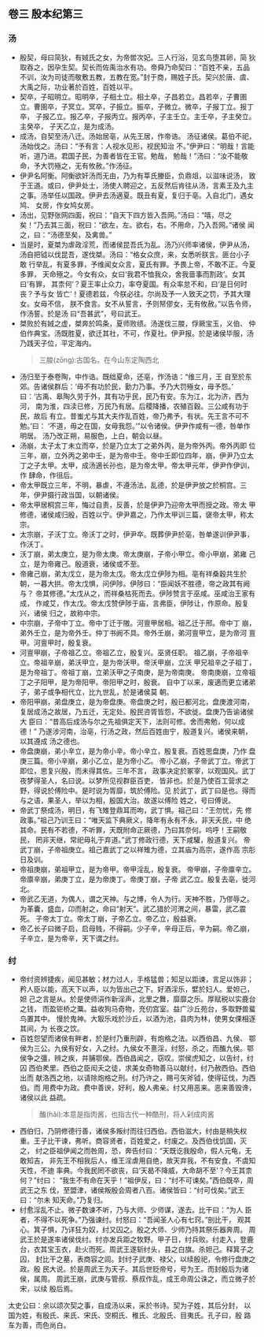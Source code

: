 ## 卷三  殷本纪第三
### 汤
* 殷契，母曰简狄，有娀氏之女，为帝喾次妃。三人行浴，见玄鸟堕其卵，简
狄取吞之，因孕生契。契长而佐禹治水有功。帝舜乃命契曰：“百姓不亲，五品
不训，汝为司徒而敬敷五教，五教在宽。”封于商，赐姓子氏。契兴於唐、虞、
大禹之际，功业著於百姓，百姓以平。
* 契卒，子昭明立。昭明卒，子相土立。相土卒，子昌若立。昌若卒，子曹圉
立。曹圉卒，子冥立。冥卒，子振立。振卒，子微立。微卒，子报丁立。报丁卒，
子报乙立。报乙卒，子报丙立。报丙卒，子主壬立。主壬卒，子主癸立。主癸卒，
子天乙立，是为成汤。
* 成汤，自契至汤八迁。汤始居亳，从先王居，作帝诰。
汤征诸侯。葛伯不祀，汤始伐之。汤曰：“予有言：人视水见形，视民知治
不。”伊尹曰：“明哉！言能听，道乃进。君国子民，为善者皆在王官。勉哉，
勉哉！”汤曰：“汝不能敬命，予大罚殛之，无有攸赦。”作汤征。
* 伊尹名阿衡。阿衡欲奸汤而无由，乃为有莘氏媵臣，负鼎俎，以滋味说汤，
致于王道。或曰，伊尹处士，汤使人聘迎之，五反然后肯往从汤，言素王及九主
之事。汤举任以国政。伊尹去汤適夏。既丑有夏，复归于亳。入自北门，遇女鸠、
女房，作女鸠女房。
* 汤出，见野张网四面，祝曰：“自天下四方皆入吾网。”汤曰：“嘻，尽之
矣！”乃去其三面，祝曰：“欲左，左。欲右，右。不用命，乃入吾网。”诸侯
闻之，曰：“汤德至矣，及禽兽。”
* 当是时，夏桀为虐政淫荒，而诸侯昆吾氏为乱。汤乃兴师率诸侯，伊尹从汤，
汤自把钺以伐昆吾，遂伐桀。汤曰：“格女众庶，来，女悉听朕言。匪台小子敢
行举乱，有夏多罪，予维闻女众言，夏氏有罪。予畏上帝，不敢不正。今夏多罪，
天命殛之。今女有众，女曰‘我君不恤我众，舍我啬事而割政’。女其曰‘有罪，
其柰何’？夏王率止众力，率夺夏国。有众率怠不和，曰‘是日何时丧？予与女
皆亡’！夏德若兹，今朕必往。尔尚及予一人致天之罚，予其大理女。女毋不信，
朕不食言。女不从誓言，予则帑僇女，无有攸赦。”以告令师，作汤誓。於是汤
曰“吾甚武”，号曰武王。
* 桀败於有娀之虚，桀奔於鸣条，夏师败绩。汤遂伐三朡，俘厥宝玉，义伯、
仲伯作典宝。汤既胜夏，欲迁其社，不可，作夏社。伊尹报。於是诸侯毕服，汤
乃践天子位，平定海内。
    >三朡(zōng):古国名。在今山东定陶西北
* 汤归至于泰卷陶，中作诰。既绌夏命，还亳，作汤诰：“维三月，王
自至於东郊。告诸侯群后：‘毋不有功於民，勤力乃事。予乃大罚殛女，毋予怨。’
曰：‘古禹、皋陶久劳于外，其有功乎民，民乃有安。东为江，北为济，西为河，
南为淮，四渎已修，万民乃有居。后稷降播，农殖百穀。三公咸有功于民，故后
有立。昔蚩尤与其大夫作乱百姓，帝乃弗予，有状。先王言不可不勉。’曰：
‘不道，毋之在国，女毋我怨。’”以令诸侯。伊尹作咸有一德，咎单作明居。
汤乃改正朔，易服色，上白，朝会以昼。
* 汤崩，太子太丁未立而卒，於是乃立太丁之弟外丙，是为帝外丙。帝外丙即
位三年，崩，立外丙之弟中壬，是为帝中壬。帝中壬即位四年，崩，伊尹乃立太
丁之子太甲。太甲，成汤適长孙也，是为帝太甲。帝太甲元年，伊尹作伊训，作
肆命，作徂后。
* 帝太甲既立三年，不明，暴虐，不遵汤法，乱德，於是伊尹放之於桐宫。三
年，伊尹摄行政当国，以朝诸侯。
* 帝太甲居桐宫三年，悔过自责，反善，於是伊尹乃迎帝太甲而授之政。帝太
甲修德，诸侯咸归殷，百姓以宁。伊尹嘉之，乃作太甲训三篇，襃帝太甲，称太
宗。
* 太宗崩，子沃丁立。帝沃丁之时，伊尹卒。既葬伊尹於亳，咎单遂训伊尹事，
作沃丁。
* 沃丁崩，弟太庚立，是为帝太庚。帝太庚崩，子帝小甲立。帝小甲崩，弟雍
己立，是为帝雍己。殷道衰，诸侯或不至。
* 帝雍己崩，弟太戊立，是为帝太戊。帝太戊立伊陟为相。亳有祥桑穀共生於
朝，一暮大拱。帝太戊惧，问伊陟。伊陟曰：“臣闻妖不胜德，帝之政其有阙与？
帝其修德。”太戊从之，而祥桑枯死而去。伊陟赞言于巫咸。巫咸治王家有成，
作咸艾，作太戊。帝太戊赞伊陟于庙，言弗臣，伊陟让，作原命。殷复兴，诸侯
归之，故称中宗。
* 中宗崩，子帝中丁立。帝中丁迁于隞。河亶甲居相。祖乙迁于邢。帝中丁
崩，弟外壬立，是为帝外壬。仲丁书阙不具。帝外壬崩，弟河亶甲立，是为帝河
亶甲。河亶甲时，殷复衰。
* 河亶甲崩，子帝祖乙立。帝祖乙立，殷复兴。巫贤任职。
祖乙崩，子帝祖辛立。帝祖辛崩，弟沃甲立，是为帝沃甲。帝沃甲崩，立沃
甲兄祖辛之子祖丁，是为帝祖丁。帝祖丁崩，立弟沃甲之子南庚，是为帝南庚。
帝南庚崩，立帝祖丁之子阳甲，是为帝阳甲。帝阳甲之时，殷衰。
自中丁以来，废適而更立诸弟子，弟子或争相代立，比九世乱，於是诸侯莫
朝。
* 帝阳甲崩，弟盘庚立，是为帝盘庚。帝盘庚之时，殷已都河北，盘庚渡河南，
复居成汤之故居，乃五迁，无定处。殷民咨胥皆怨，不欲徙。盘庚乃告谕诸侯大
臣曰：“昔高后成汤与尔之先祖俱定天下，法则可修。舍而弗勉，何以成德！”
乃遂涉河南，治亳，行汤之政，然后百姓由宁，殷道复兴。诸侯来朝，以其遵成
汤之德也。
* 帝盘庚崩，弟小辛立，是为帝小辛。帝小辛立，殷复衰。百姓思盘庚，乃作
盘庚三篇。帝小辛崩，弟小乙立，是为帝小乙。
帝小乙崩，子帝武丁立。帝武丁即位，思复兴殷，而未得其佐。三年不言，
政事决定於冢宰，以观国风。武丁夜梦得圣人，名曰说。以梦所见视群臣百吏，
皆非也。於是乃使百工营求之野，得说於傅险中。是时说为胥靡，筑於傅险。见
於武丁，武丁曰是也。得而与之语，果圣人，举以为相，殷国大治。故遂以傅险
姓之，号曰傅说。
* 帝武丁祭成汤，明日，有飞雉登鼎耳而呴，武丁惧。祖己曰：“王勿忧，先
修政事。”祖己乃训王曰：“唯天监下典厥义，降年有永有不永，非天夭民，中
绝其命。民有不若德，不听罪，天既附命正厥德，乃曰其奈何。呜呼！王嗣敬民，
罔非天继，常祀毋礼于弃道。”武丁修政行德，天下咸驩，殷道复兴。
帝武丁崩，子帝祖庚立。祖己嘉武丁之以祥雉为德，立其庙为高宗，遂作高
宗肜日及训。
* 帝祖庚崩，弟祖甲立，是为帝甲。帝甲淫乱，殷复衰。
帝甲崩，子帝廪辛立。帝廪辛崩，弟庚丁立，是为帝庚丁。帝庚丁崩，子帝
武乙立。殷复去亳，徙河北。
* 帝武乙无道，为偶人，谓之天神。与之博，令人为行。天神不胜，乃僇辱之。
为革囊，盛血，卬而射之，命曰“射天”。武乙猎於河渭之间，暴雷，武乙震死。
子帝太丁立。帝太丁崩，子帝乙立。帝乙立，殷益衰。
* 帝乙长子曰微子启，启母贱，不得嗣。少子辛，辛母正后，辛为嗣。帝乙崩，
子辛立，是为帝辛，天下谓之纣。
### 纣
* 帝纣资辨捷疾，闻见甚敏；材力过人，手格猛兽；知足以距谏，言足以饰非；
矜人臣以能，高天下以声，以为皆出己之下。好酒淫乐，嬖於妇人。爱妲己，妲
己之言是从。於是使师涓作新淫声，北里之舞，靡靡之乐。厚赋税以实鹿台之钱，
而盈钜桥之粟。益收狗马奇物，充仞宫室。益广沙丘苑台，多取野兽蜚鸟置其中。
慢於鬼神。大冣乐戏於沙丘，以酒为池，县肉为林，使男女倮相逐其间，为
长夜之饮。
* 百姓怨望而诸侯有畔者，於是纣乃重刑辟，有炮格之法。以西伯昌、九侯、
鄂侯为三公。九侯有好女，入之纣。九侯女不憙淫，纣怒，杀之，而醢九侯。鄂
侯争之彊，辨之疾，并脯鄂侯。西伯昌闻之，窃叹。崇侯虎知之，以告纣，纣囚
西伯羑里。西伯之臣闳夭之徒，求美女奇物善马以献纣，纣乃赦西伯。西伯出而
献洛西之地，以请除炮格之刑。纣乃许之，赐弓矢斧钺，使得征伐，为西伯。而
用费中为政。费中善谀，好利，殷人弗亲。纣又用恶来。恶来善毁谗，诸侯以此
益疏。
    > 醢(hǎi):本意是指肉酱，也指古代一种酷刑，将人剁成肉酱
* 西伯归，乃阴修德行善，诸侯多叛纣而往归西伯。西伯滋大，纣由是稍失权
重。王子比干谏，弗听。商容贤者，百姓爱之，纣废之。及西伯伐饥国，灭之，
纣之臣祖伊闻之而咎周，恐，奔告纣曰：“天既讫我殷命，假人元龟，无敢知吉，
非先王不相我后人，维王淫虐用自绝，故天弃我，不有安食，不虞知天性，不迪
率典。今我民罔不欲丧，曰‘天曷不降威，大命胡不至’？今王其柰何？”纣曰：
“我生不有命在天乎！”祖伊反，曰：“纣不可谏矣。”西伯既卒，周武王之东
伐，至盟津，诸侯叛殷会周者八百。诸侯皆曰：“纣可伐矣。”武王曰：“尔未
知天命。”乃复归。
* 纣愈淫乱不止。微子数谏不听，乃与大师、少师谋，遂去。比干曰：“为人
臣者，不得不以死争。”乃强谏纣。纣怒曰：“吾闻圣人心有七窍。”剖比干，
观其心。箕子惧，乃详狂为奴，纣又囚之。殷之大师、少师乃持其祭乐器奔周。
周武王於是遂率诸侯伐纣。纣亦发兵距之牧野。甲子日，纣兵败。纣走入，登鹿
台，衣其宝玉衣，赴火而死。周武王遂斩纣头，县之白旗。杀妲己。释箕子之囚，
封比干之墓，表商容之闾。封纣子武庚、禄父，以续殷祀，令修行盘庚之政。殷
民大说。於是周武王为天子。其后世贬帝号，号为王。而封殷后为诸侯，属周。
周武王崩，武庚与管叔、蔡叔作乱，成王命周公诛之，而立微子於宋，以续
殷后焉。

太史公曰：余以颂次契之事，自成汤以来，采於书诗。契为子姓，其后分封，
以国为姓，有殷氏、来氏、宋氏、空桐氏、稚氏、北殷氏、目夷氏。孔子曰，殷
路车为善，而色尚白。